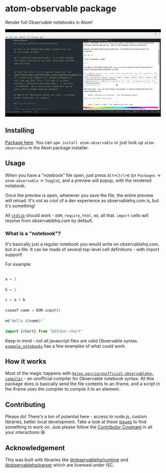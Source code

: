# atom-observable package

Render full Observable notebooks in Atom!

![](./example.gif)

## Installing

[Package here](https://atom.io/packages/atom-observable). You can `apm install atom-observable` or just look up `atom-observable` in the Atom package installer.

## Usage

When you have a "notebook" file open, just press `Alt+Ctrl+O` (or `Packages` -> `atom-observable` -> `Toggle`), and a preview will popup, with the rendered notebook.

Once the preview is open, whenever you save the file, the entire preview will reload. It's not as cool of a dev experience as observablehq.com is, but it's something!

All [`stdlib`](https://github.com/observablehq/stdlib) should work - `DOM`, `require`, `html`, `md`, all that. `import` cells will resolve from observablehq.com by default.

### What is a "notebook"?

It's basically just a regular notebook you would write on observablehq.com, but in a file. It can be made of several top-level cell definitions - with import support!

For example:

```javascript

a = 1

b = 2

c = a + b

viewof name = DOM.input()

md`Hello ${name}!`

import {chart} from "@d3/bar-chart"
```

Keep in mind - not all javascript files are valid Observable syntax. [`example_notebooks`](./example_notebooks) has a few examples of what could work.

## How it works

Most of the magic happens with [`@alex.garcia/unofficial-observablehq-compiler`](https://github.com/asg017/unofficial-observablehq-compiler) - an unofficial compiler for Observable notebook syntax. All this package does is basically send the file contents to an iframe, and a script in the iframe uses the compiler to compile it to an element.

## Contributing

Please do! There's a ton of potential here - access to node.js, custom libraries, better local development. Take a look at these [issues](https://github.com/asg017/atom-observable/issues) to find something to work on. Just please follow the [Contributor Covenant](https://www.contributor-covenant.org/) in all your interactions 😄

## Acknowledgement

This was built with libraries like [@observablehq/runtime](https://github.com/observablehq/runtime) and [@observablehq/parser](https://github.com/observablehq/parser) which are licensed under ISC.
